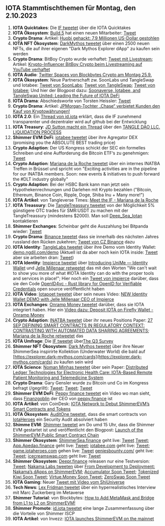 ## IOTA Stammtischthemen für Montag, den 2.10.2023

1. **IOTA Quicktakes**: Die [IF tweetet]() über die IOTA Quicktakes
2. **IOTA Ökosystem**: [Build.5](https://twitter.com/build5tech) hat einen neuen Mitarbeiter: [Tweet](https://x.com/build5tech/status/1706549594677731775?s=20)
3. **Crypto Drama**: Artikel: [Huobi gehackt: 7,9 Millionen US-Dollar gestohlen](https://www.btc-echo.de/schlagzeilen/huobi-gehackt-79-millionen-us-dollar-gestohlen-171945/)
4. **IOTA NFT Ökosystem**: [DarkMythos tweetet](https://x.com/DarkMythosIOTA/status/1706546613764632638?s=20) über einen 2500 neuen NFTs, die auf ihrer eigenen "Dark Mythos Explorer dApp" zu kaufen sein werden
5. **Crypto Drama**: BitBoy Crypto wurde verhaftet: [Tweet mit Livestream](https://x.com/iamramekin/status/1706504068737139060?s=20); Artikel: [Krypto-Influencer BitBoy Crypto beim Livestreaming auf YouTube verhaftet](https://de.cryptonews.com/news/krypto-influencer-bitboy-crypto-beim-livestreaming-auf-youtube-verhaftet.htm)
6. **IOTA Audio**: [Twitter Spaces von Blockbytes Crypto am Montag 25.9.](https://x.com/blockbytescom/status/1706310521039753330?s=20)
7. **IOTA Ökosystem**: Neue Partnerschaft zw. SoonLabs und TangleSwap und Iotabee: [Tweet von SoonLabs](https://x.com/soon_labs/status/1706572195697406134?s=20); [Tweet von TangleSwap](https://x.com/TangleSwap/status/1706574114213810664?s=20); [Tweet von Iotabee](https://x.com/iotabee/status/1706577548669321252?s=20); Und hier der Blogpost dazu: [Soonaverse, Iotabee, and TangleSwap United: Leading the Future of IOTA DeFi](https://soonlabs.medium.com/soonaverse-tangleswap-future-of-defi-d9c86fcb36b7)
8. **IOTA Drama**: Abschiedsworte von Torsten Heissler: [Tweet](https://x.com/theissler/status/1706596293332680743?s=20)
9. **Crypto Drama**: Artikel: [JPMorgan-Tochter „Chase“ verbietet Kunden den Kauf von Kryptowährungen!](https://www.blocktrainer.de/chase-verbietet-kunden-den-kauf-von-krypto/)
10. **IOTA 2.0**: Ein [Thread von id.iota](https://x.com/id_iota/status/1706685221024977290?s=20) erklärt, dass die IF zunehmend transparenter und dezentraler wird auf github bei der Entwicklung 
11. **IOTA Treasury**: [JD Sutton macht ein Thread](https://x.com/Deep_Sea_Iotan/status/1706740360050000325?s=20) über den [TANGLE DAO LLC. LIQUIDATION PROCESS](https://hackmd.io/@turIC_28RG6k6PG4qdRL8A/SkQkC9ldh)
12. **Shimmer EVM DeFi**: [iotabee tweetet](https://x.com/iotabee/status/1706933530066866305?s=20) über ihre Agregator DEX (promising you the ABSOLUTE BEST trading price)
13. **Crypto Adaption**: Der US Kongress schickt der SEC ein formelles Schreiben und eine Aufforderung die Bitcoin ETF‘s zu genehmigen: [Tweet](https://x.com/hoss_crypto/status/1706786793536819683?s=20)
14. **Crypto Adaption**: [Mariana de la Roche tweetet](https://x.com/Marianadlrw/status/1706770607315325089?s=20) über ein internes INATBA Treffen in Brüssel und spricht von "Exciting activities are in the pipeline for our INATBA members. Soon: new events & initiatives to push forward the #DLT industry globally"
15. **Crypto Adaption**: Bei der HSBC Bank kann man jetzt sein Hypothekenrechnungen und Darlehen mit Krypto bezahlen ("Bitcoin, Ethereum, Binance Coin, Ripple, Doge, Shiba Inu + Many more!")
16. **IOTA Artikel**: von Tangleverse Times: [Meet the IF - Mariana de la Roche](https://www.times.tangleverse.io/meet-the-if-mariana-de-la-roche/)
17. **IOTA Treassury**: Die [TangleTreassury tweetet](https://x.com/TangleTreasury/status/1706703264916676869?s=20) von der Möglichkeit 5% günstigere OTC trades für SMR:USDT zu machen mit der TangleTreassury (mindestens $2000). Man soll [Deep_Sea_Iotan](https://twitter.com/Deep_Sea_Iotan) kontaktieren
18. **Shimmer Exchanges**: Scheinbar geht die Auszahlung bei Bitpanda wieder: [Tweet](https://x.com/cbe78/status/1706996006078865783?s=20)
19. **Crypto Drama**: [Binance tweetet](https://x.com/binance/status/1706944096688885895?s=20) dass sie innerhalb des nächsten Jahres russland den Rücken zukehren; [Tweet von CZ Binance](https://x.com/cz_binance/status/1706948603233611858?s=20) dazu
20. **IOTA Identity**: [TangleLabs tweetet](https://x.com/Tangle_Labs/status/1707001069736268080?s=20) über ihre Demo vom Identity Wallet: [demo.ngdil.com/demo](https://demo.ngdil.com/demo) (Aktuell ist da aber noch kein IOTA inside: [Tweet](https://x.com/Vrom14286662/status/1707007934406840729?s=20) aber sie arbeiten dran: [Tweet](https://x.com/Tangle_Labs/status/1707017729398464710?s=20))
21. **IOTA Identity**: [Impierce tweetet](https://x.com/ImpierceTech/status/1707002154500714501?s=20) über [Introducing UniMe — Identity Wallet](https://medium.com/@jelle.millenaar/introducing-unime-identity-wallet-720bd8b9233b) und [Jelle Millenaar retweetet](https://x.com/JelleFm/status/1707003509986460140?s=20) das mit den Worten "We can't wait to show you more of what #IOTA Identity can do with the proper tools and services in place!"; Hier noch ein [Tweet von impierce](https://x.com/ImpierceTech/status/1707305179714867494?s=20) darüber, dass sie den Code [OpenID4vc - Rust library for OpenID for Verifiable Credentials](https://github.com/impierce/openid4vc) open source veröffentlicht haben
22. **IOTA Video**: [Iotapoet tweetet](https://x.com/IotaPoet/status/1707009960255639621?s=20) über sein neues Video: [NEW Identity Wallet DEMO with Jelle Millenaar CEO of Impierce](https://youtu.be/LVrLqNkrutE)
23. **IOTA Exchanges**: [Onramp Money tweetet](https://x.com/onrampmoney/status/1707009463893606720?s=20) darüber, dass sie IOTA integriert haben. Hier ein [Video dazu: Deposit IOTA on Firefly Wallet - Onramp Money](https://www.youtube.com/watch?v=QALnCOam40A)
24. **Crypto Adaption**: [INATBA tweetet](https://x.com/INATBA_org/status/1707006066465116239?s=20) über ihr neues Positions Paper: [27 SEP DEFINING SMART CONTRACTS IN REGULATORY CONTEXT: CONTRASTING WITH AUTOMATED DATA SHARING AGREEMENTS](https://inatba.org/non-classe/defining-smart-contracts-in-regulatory-context-contrasting-with-automated-data-sharing-agreements/); [Mariana de la Roche retweetet](https://x.com/Marianadlrw/status/1707018267607404666?s=20) das
25. **IOTA Umfrage**: Die [IF tweetet](https://x.com/iota/status/1707017244079751671?s=20) über[The Q3 Survey](https://tally.so/r/wzN4Nq)
26. **Shimmer NFT Ökosystem**: [Dark Mythos tweetet](https://x.com/DarkMythosIOTA/status/1707090759596347750?s=20) über ihre Neuer ShimmerSea inspirirte Kollektion (Underwater World) die bald auf [https://explorer.dark-mythos.com/cards](https://explorer.dark-mythos.com/cards) zu kaufen sein wird
27. **IOTA Science**: [Noman Minhas tweetet](https://x.com/malicious_dll/status/1706979721731506572?s=20) über sein Paper: [Distributed Ledger Technologies for Electronic Health Care: IOTA-Based Remote Patient Monitoring and Telemedicine System](https://www.computer.org/csdl/magazine/co/2023/10/10255134/1QzyoHzZs6Q)
28. **Crypto Drama**: Gary Gensler wurde zu Bitcoin und Co im Kongress befragt (/gegrillt): [Tweet](https://x.com/FurkanCCTV/status/1707044560692449754?s=20); [Tweet](https://x.com/WatcherGuru/status/1707071783570952703?s=20); [Tweet](https://x.com/WatcherGuru/status/1707082244135833919?s=20)
29. **Shimmer EVM DeFi**: [Peppy finance tweetet](https://x.com/Peppy_finance/status/1707289739634548953?s=20) ein Video wo man sieht, dass [Finanzgoblin](https://twitter.com/finanzgoblin) der CEO von [peppy.finance](https://www.peppy.finance/) ist
30. **IOTA Artikel**: von CoinDesk: [IOTA Network to Debut ShimmerEVM’s Smart Contracts and Tokens](https://www.coindesk.com/tech/2023/09/28/iota-network-to-debut-shimmerevms-smart-contracts-and-tokens/)
31. **IOTA Ökosystem**: [AuditOne tweetet](https://x.com/auditone_team/status/1707372926536729078?s=20), dass die smart contracts von [IotaHeroes](https://twitter.com/IotaHeroes) ein Security Audit absolviert haben
32. **Shimme EVM**: [Shimmer tweetet](https://x.com/shimmernet/status/1707379638865977407?s=20) am Do umd 15 Uhr, dass die Shimmer EVM gestartet ist und veröffentlicht den Blogpost: [Launch of the ShimmerEVM Public Smart Contract Chain](https://blog.shimmer.network/shimmerevm-chain-launch/)
33. **Shimmer Ökosystem**: [ShimmerSea.finance](https://shimmersea.finance/) geht live: [Tweet](https://x.com/ShimmerSeaDEX/status/1707381241035542930?s=20) [Tweet](https://x.com/dr_tangle/status/1707382949199437862?s=20); [App.Apedao.finance](https://app.apedao.finance/) geht live: [Tweet](https://x.com/iotapes/status/1707383191302992335?s=20); [iotabee.com](https://iotabee.com/) geht live: [Tweet](https://x.com/iotabee/status/1707390185409819103?s=20); [game.iotaheroes.com](https://game.iotaheroes.com/) gehen live: [Tweet](https://x.com/IotaHeroes/status/1707380124151099504?s=20) [geniesbounty.com/](https://www.geniesbounty.com/) geht live: [Tweet](https://x.com/Genies_Bounty/status/1707387701702312200?s=20); [icecreamswap.com](https://icecreamswap.com/?chainId=1116) geht live: [Tweet](https://x.com/icecream_swap/status/1707396537246953644?s=20)
34. **Shimmer Ökosystem**: [Deepr.finance](https://deepr.finance/) releasen nur eine Testversion: [Tweet](https://x.com/DeeprFinance/status/1707391695849980090?s=20); [Nakama Labs tweeten](https://x.com/Nakama_Labs/status/1707387182824960383?s=20) über [From Development to Deployment: Nakama’s dApps on ShimmerEVM](https://medium.com/@NakamaLabs/from-development-to-deployment-nakamas-dapps-on-shimmerevm-376e6025da3f); [Accumulator Soon Tweet](https://x.com/ACCU_DeFi/status/1707389834535264361?s=20); [Tokenized Kiwi Soon Tweet](https://x.com/tokenizedkiwi/status/1707386802049262061?s=20); [Virtue.Money Soon Tweet](https://x.com/Virtue_Money/status/1707392614360641712?s=20); [ZeroSwap Soon Tweet](https://x.com/ZeroSwapNFT/status/1707397913570070811?s=20)
35. **IOTA Gaming**: Neuer [Tweet mit Video vom ShiUniverse](https://x.com/Shiuniverse/status/1707452316276711633?s=20)
36. **Tech News**: [Lex Fridman tweetet](https://x.com/lexfridman/status/1707453830344868204?s=20) über ein hyperrealistisches Interview mit Marc Zuckerberg im Metaverse
37. **Shimmer Tutorial**: von Blockbytes: [How to Add MetaMask and Bridge from L1 to L2 on ShimmerEVM!](https://www.youtube.com/watch?v=plKoaCH-Dq4)
38. **Shimmer Promote**: [id.iota tweetet](https://x.com/id_iota/status/1707464532786889048?s=20) eine lange Zusammenfassung über die Vorteile von Shimmer ISCP
39. **IOTA Artikel**: von Invezz: [IOTA launches ShimmerEVM on the mainnet](https://invezz.com/news/2023/09/28/iota-launches-shimmerevm-on-the-mainnet/)
